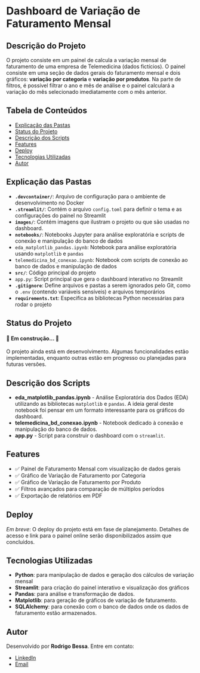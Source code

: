 # Dashboard de Variação de Faturamento Mensal

## Descrição do Projeto
<p align="left">O projeto consiste em um painel de calcula a variação mensal de faturamento de uma empresa de Telemedicina (dados fictícios). O painel consiste em uma seção de dados gerais do faturamento mensal e dois gráficos: <strong>variação por categoria</strong> e <strong>variação por produtos</strong>. Na parte de filtros, é possível filtrar o ano e mês de análise e o painel calculará a variação do mês selecionado imediatamente com o mês anterior.</p>

<h2>Tabela de Conteúdos</h2>
<ul>
  <li><a href="#explicacao-das-pastas">Explicação das Pastas</a></li>
  <li><a href="#status-do-projeto">Status do Projeto</a></li>
  <li><a href="#descricao-dos-scripts">Descrição dos Scripts</a></li>
  <li><a href="#features">Features</a></li>
  <li><a href="#deploy">Deploy</a></li>
  <li><a href="#tecnologias-utilizadas">Tecnologias Utilizadas</a></li>
  <li><a href="#autor">Autor</a></li>
</ul>

## Explicação das Pastas

- **`.devcontainer/`**: Arquivo de configuração para o ambiente de desenvolvimento no Docker
- **`.streamlit/`**: Contém o arquivo `config.toml` para definir o tema e as configurações do painel no Streamlit
- **`images/`**: Contém imagens que ilustram o projeto ou que são usadas no dashboard.
- **`notebooks/`**: Notebooks Jupyter para análise exploratória e scripts de conexão e manipulação do banco de dados
 - `eda_matplotlib_pandas.ipynb`: Notebook para análise exploratória usando `matplotlib` e `pandas`
 - `telemedicina_bd_conexao.ipynb`: Notebook com scripts de conexão ao banco de dados e manipulação de dados
- **`src/`**: Código principal do projeto
 - `app.py`: Script principal que gera o dashboard interativo no Streamlit
- **`.gitignore`**: Define arquivos e pastas a serem ignorados pelo Git, como o `.env` (contendo variáveis sensíveis) e arquivos temporários
- **`requirements.txt`**: Especifica as bibliotecas Python necessárias para rodar o projeto

## Status do Projeto
<h4 align="left"> 🚧 Em construção... 🚧 </h4> <p>O projeto ainda está em desenvolvimento. Algumas funcionalidades estão implementadas, enquanto outras estão em progresso ou planejadas para futuras versões.</p>

<h2 id="descricao-dos-scripts">Descrição dos Scripts</h2>
<ul>
  <li>
    <strong>eda_matplotlib_pandas.ipynb</strong> - Análise Exploratória dos Dados (EDA) utilizando as bibliotecas <code>matplotlib</code> e <code>pandas</code>. A ideia geral deste notebook foi pensar em um formato interessante para os gráficos do dashboard.
  </li>
  <li>
    <strong>telemedicina_bd_conexao.ipynb</strong> - Notebook dedicado à conexão e manipulação do banco de dados.
  </li>
  <li>
    <strong>app.py</strong> - Script para construir o dashboard com o <code>streamlit</code>.
  </li>
</ul>

## Features
<ul> <li>✅ Painel de Faturamento Mensal com visualização de dados gerais</li> <li>✅ Gráfico de Variação de Faturamento por Categoria</li> <li>✅ Gráfico de Variação de Faturamento por Produto</li> <li>✅ Filtros avançados para comparação de múltiplos períodos</li> <li>✅ Exportação de relatórios em PDF</li> </ul>

## Deploy

<p><i>Em breve</i>: O deploy do projeto está em fase de planejamento. Detalhes de acesso e link para o painel online serão disponibilizados assim que concluídos.</p>

## Tecnologias Utilizadas

<ul> <li><b>Python</b>: para manipulação de dados e geração dos cálculos de variação mensal</li> <li><b>Streamlit</b>: para criação do painel interativo e visualização dos gráficos</li> <li><b>Pandas</b>: para análise e transformação de dados.</li> <li><b>Matplotlib</b>: para geração de gráficos de variação de faturamento.</li> <li><b>SQLAlchemy</b>: para conexão com o banco de dados onde os dados de faturamento estão armazenados.</li> </ul>

## Autor

<p>Desenvolvido por <b>Rodrigo Bessa</b>. Entre em contato:</p> <ul> <li><a href="https://linkedin.com/in/rodrigo-bessa">LinkedIn</a></li> <li><a href="mailto:reisrodri@gmail.com">Email</a></li> </ul>

